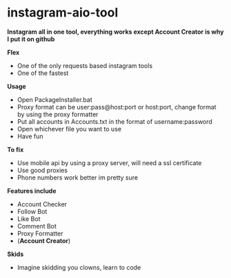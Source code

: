 # instagram-aio-tool
**Instagram all in one tool, everything works except Account Creator is why I put it on github**

**Flex**
  - One of the only requests based instagram tools
  - One of the fastest

**Usage**
  - Open PackageInstaller.bat
  - Proxy format can be user:pass@host:port or host:port, change format by using the proxy formatter
  - Put all accounts in Accounts.txt in the format of username:password
  - Open whichever file you want to use
  - Have fun

**To fix**
  - Use mobile api by using a proxy server, will need a ssl certificate
  - Use good proxies
  - Phone numbers work better im pretty sure

**Features include**
  - Account Checker
  - Follow Bot
  - Like Bot
  - Comment Bot
  - Proxy Formatter
  - (**Account Creator**)

**Skids**
  - Imagine skidding you clowns, learn to code
